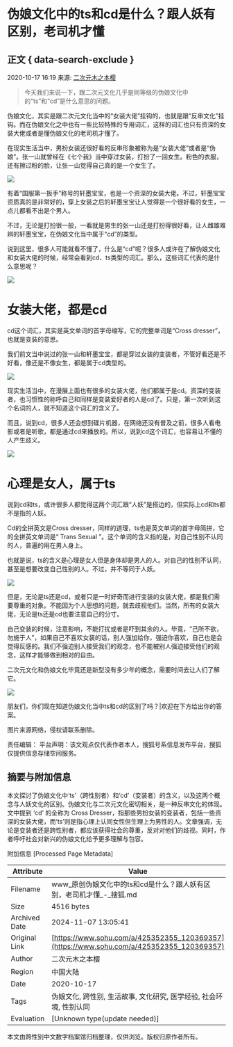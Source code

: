 # 伪娘文化中的ts和cd是什么？跟人妖有区别，老司机才懂

## 正文 { data-search-exclude }


2020-10-17 16:19 来源: [二次元木之本樱](https://www.sohu.com/a/425352355_120369357?spm=smpc.content-abroad.content.1.17309846681177GYD4Gr)

> 今天我们来说一下，跟二次元文化几乎是同等级的伪娘文化中的“ts”和“cd”是什么意思的问题。

伪娘文化，其实是跟二次元文化当中的“女装大佬”挂钩的，也就是跟“反串文化”挂钩。而在伪娘文化之中也有一些比较特殊的专用词汇，这样的词汇也只有资深的女装大佬或者是懂伪娘文化的老司机才懂了。

在现实生活当中，男扮女装还很好看的反串形象被称为是“女装大佬”或者是“伪娘”。张一山就曾经在《七个我》当中穿过女装，打扮了一回女生。粉色的衣服，还有擦过粉的脸，让张一山觉得自己真的是一个女生了。

![](http://p9.itc.cn/images01/20201017/989faefeb0f248b5951310df0433d66f.png)

有着“国服第一扳手”称号的轩墨宝宝，也是一个资深的女装大佬。不过，轩墨宝宝资质真的是非常好的，穿上女装之后的轩墨宝宝让人觉得是一个很好看的女生，一点儿都看不出是个男人。

不过，无论是打扮很一般，一看就是男生的张一山还是打扮得很好看，让人雌雄难辨的轩墨宝宝，在伪娘文化当中属于“cd”的类型。

说到这里，很多人可能就看不懂了，什么是“cd”呢？很多人或许在了解伪娘文化和女装大佬的时候，经常会看到cd、ts类型的词汇。那么，这些词汇代表的是什么意思呢？

![](http://p4.itc.cn/images01/20201017/314a082eb22d43c5b2dbfb9c5a180570.png)

# 女装大佬，都是cd

cd这个词汇，其实是英文单词的首字母缩写，它的完整单词是“Cross dresser”，也就是变装的意思。

我们前文当中说过的张一山和轩墨宝宝，都是穿过女装的变装者，不管好看还是不好看，像还是不像女生，都是属于cd类型的。

![](http://p0.itc.cn/images01/20201017/69736bcdce4c45ba85c88b69aec0ee7a.png)

现实生活当中，在漫展上面也有很多的女装大佬，他们都属于是cd。资深的变装者，也习惯性的称呼自己和同样是变装爱好者的人是cd了。只是，第一次听到这个名词的人，就不知道这个词汇的含义了。

而且，说到cd，很多人还会想到碟片机器，在网络还没有普及之前，很多人看电影或者是听歌，都是通过cd来播放的。所以，说到cd这个词汇，也容易让不懂的人产生歧义。

![](http://p6.itc.cn/images01/20201017/de376ae44e6c4bb0a854913c0883d863.png)

# 心理是女人，属于ts

说到cd和ts，或许很多人都觉得这两个词汇跟“人妖”是搭边的，但实际上cd和ts都不是指的人妖。

Cd的全拼英文是Cross dresser，同样的道理，ts也是英文单词的首字母简拼，它的全拼英文单词是“ Trans Sexual ”。这个单词的含义指的是，对自己性别不认同的人，普遍的用在男人身上。

也就是说，ts的含义是心理是女人但是身体却是男人的人。对自己的性别不认同，甚至是想要改变自己性别的人。不过，并不等同于人妖。

![](http://p7.itc.cn/images01/20201017/576e4183b4144edeaaeb30d91e09294f.png)

但是，无论是ts还是cd，或者只是一时好奇而进行变装的女装大佬，都是我们需要尊重的对象。不能因为个人思想的问题，就去歧视他们。当然，所有的女装大佬，无论是ts还是cd也要注意自己的分寸。

自己变装的时候，注意影响，不能打扰或者是吓到其余的人。毕竟，“己所不欲，勿施于人”，如果自己不喜欢女装的话，别人强加给你，强迫你喜欢，自己也是会觉得反感的。我们不强迫别人接受我们的观念，也不能被别人强迫接受他们的观念，这样才能够做到相对的自由。

二次元文化和伪娘文化毕竟还是新型没有多少年的概念，需要时间去让人们了解它。

![](http://p2.itc.cn/images01/20201017/3e53a5d88f5b4ee0a898ea9076b448ec.png)

朋友们，你们现在知道伪娘文化当中ts和cd的区别了吗？|欢迎在下方给出你的答案。

图片来源网络，侵权请联系删除。

责任编辑：
平台声明：该文观点仅代表作者本人，搜狐号系信息发布平台，搜狐仅提供信息存储空间服务。

## 摘要与附加信息

<!-- tcd_abstract -->
本文探讨了伪娘文化中‘ts’（跨性别者）和‘cd’（变装者）的含义，以及这两个概念与人妖文化的区别。伪娘文化与二次元文化密切相关，是一种反串文化的体现。文中提到 ‘cd’ 的全称为 Cross Dresser，指那些男扮女装的变装者，包括一些资深的女装大佬，而‘ts’则是指心理上认同女性但生理上为男性的人。文章强调，无论是变装者还是跨性别者，都应该获得社会的尊重，反对对他们的歧视。同时，作者呼吁社会对新兴的伪娘文化给予更多理解与包容。
<!-- tcd_abstract_end -->

附加信息 [Processed Page Metadata]

| Attribute       | Value                                  |
|-----------------|----------------------------------------|
| Filename        | www_原创伪娘文化中的ts和cd是什么？跟人妖有区别，老司机才懂_-_搜狐.md                             |
| Size            | 4516 bytes                           |
| Archived Date   | 2024-11-07 13:05:41                             |
| Original Link   | [https://www.sohu.com/a/425352355_120369357](https://www.sohu.com/a/425352355_120369357)                       |
| Author          | 二次元木之本樱                               |
| Region          | 中国大陆                               |
| Date            | 2020-10-17                                 |
| Tags            | 伪娘文化, 跨性别, 生活故事, 文化研究, 医学经验, 社会环境, 性别认同                                 |
| Evaluation            | [Unknown type(update needed)]                                 |
<!-- tcd_table_end -->

本文由跨性别中文数字档案馆归档整理，仅供浏览。版权归原作者所有。
